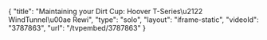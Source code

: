 {
    "title": "Maintaining your Dirt Cup: Hoover T-Series\u2122 WindTunnel\u00ae Rewi",
    "type": "solo",
    "layout": "iframe-static",
    "videoId": "3787863",
    "url": "\/tvpembed\/3787863"
}